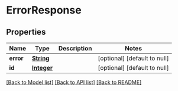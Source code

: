 # ErrorResponse
## Properties

Name | Type | Description | Notes
------------ | ------------- | ------------- | -------------
**error** | [**String**](string.md) |  | [optional] [default to null]
**id** | [**Integer**](integer.md) |  | [optional] [default to null]

[[Back to Model list]](../README.md#documentation-for-models) [[Back to API list]](../README.md#documentation-for-api-endpoints) [[Back to README]](../README.md)

